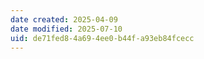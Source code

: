 ```yaml
---
date created: 2025-04-09
date modified: 2025-07-10
uid: de71fed8-4a69-4ee0-b44f-a93eb84fcecc
---
```

